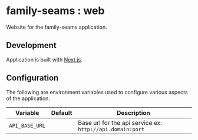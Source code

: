 # family-seams : web

Website for the family-seams application.

## Development

Application is built with [Next.js](https://nextjs.org).

## Configuration

The following are environment variables used to configure various aspects of
the application.

| Variable        | Default | Description                                               |
|-----------------|---------|-----------------------------------------------------------|
| `API_BASE_URL`  |         | Base url for the api service ex: `http://api.domain:port` |
